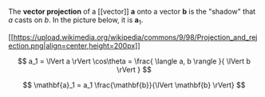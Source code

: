 The **vector projection** of a [[vector]] $\mathbf{a}$ onto a vector $\mathbf{b}$ is the "shadow" that $a$ casts on $b$. In the picture below, it is $\mathbf{a}_1$.


[[https://upload.wikimedia.org/wikipedia/commons/9/98/Projection_and_rejection.png|align=center,height=200px]]

$$
a_1 = \lVert a \rVert \cos\theta = \frac{ \langle a, b \rangle }{ \lVert b \rVert }
$$

$$
\mathbf{a}_1 = a_1 \frac{\mathbf{b}}{\lVert \mathbf{b} \rVert}
$$